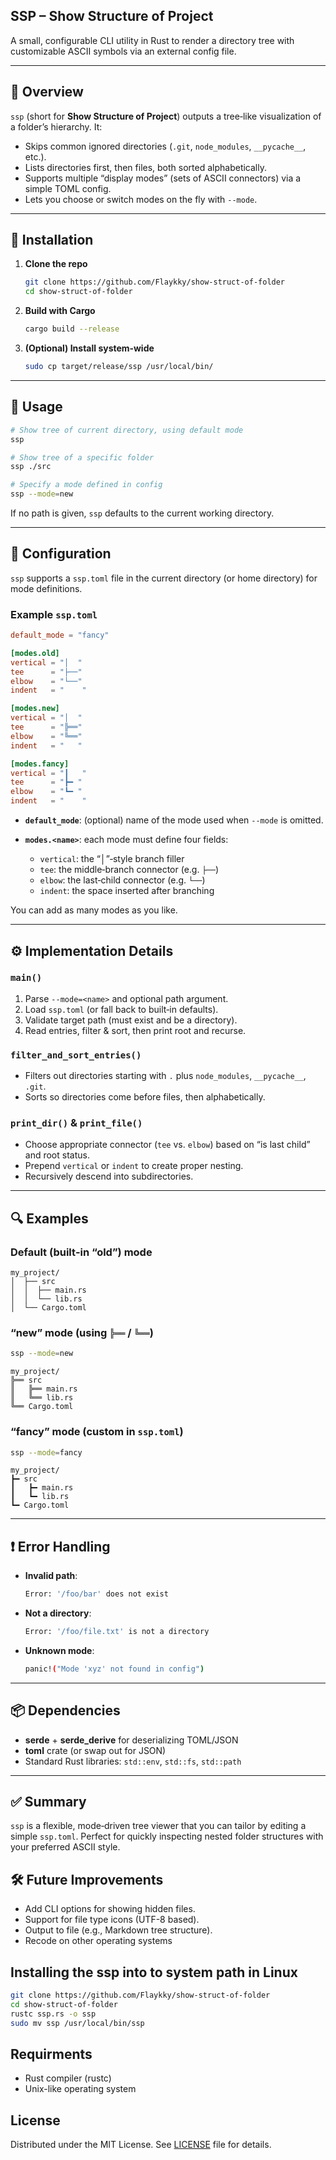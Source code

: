 ## SSP – Show Structure of Project

A small, configurable CLI utility in Rust to render a directory tree with customizable ASCII symbols via an external config file.

---

## 📌 Overview

`ssp` (short for **Show Structure of Project**) outputs a tree‑like visualization of a folder’s hierarchy. It:

* Skips common ignored directories (`.git`, `node_modules`, `__pycache__`, etc.).
* Lists directories first, then files, both sorted alphabetically.
* Supports multiple “display modes” (sets of ASCII connectors) via a simple TOML config.
* Lets you choose or switch modes on the fly with `--mode`.

---

## 🚀 Installation

1. **Clone the repo**

   ```bash
   git clone https://github.com/Flaykky/show-struct-of-folder
   cd show-struct-of-folder
   ```
2. **Build with Cargo**

   ```bash
   cargo build --release
   ```
3. **(Optional) Install system‑wide**

   ```bash
   sudo cp target/release/ssp /usr/local/bin/
   ```

---

## 🔧 Usage

```bash
# Show tree of current directory, using default mode
ssp

# Show tree of a specific folder
ssp ./src

# Specify a mode defined in config
ssp --mode=new
```

If no path is given, `ssp` defaults to the current working directory.

---

## 📁 Configuration

`ssp` supports a `ssp.toml` file in the current directory (or home directory) for mode definitions.

### Example `ssp.toml`

```toml
default_mode = "fancy"

[modes.old]
vertical = "│  "
tee      = "├──"
elbow    = "└──"
indent   = "    "

[modes.new]
vertical = "│  "
tee      = "╠══"
elbow    = "╚══"
indent   = "   "

[modes.fancy]
vertical = "┃   "
tee      = "┣━ "
elbow    = "┗━ "
indent   = "    "
```

* **`default_mode`**: (optional) name of the mode used when `--mode` is omitted.
* **`modes.<name>`**: each mode must define four fields:

  * `vertical`: the “│”‑style branch filler
  * `tee`: the middle‑branch connector (e.g. `├──`)
  * `elbow`: the last‑child connector (e.g. `└──`)
  * `indent`: the space inserted after branching

You can add as many modes as you like.

---

## ⚙️ Implementation Details

### `main()`

1. Parse `--mode=<name>` and optional path argument.
2. Load `ssp.toml` (or fall back to built‑in defaults).
3. Validate target path (must exist and be a directory).
4. Read entries, filter & sort, then print root and recurse.

### `filter_and_sort_entries()`

* Filters out directories starting with `.` plus `node_modules`, `__pycache__`, `.git`.
* Sorts so directories come before files, then alphabetically.

### `print_dir()` & `print_file()`

* Choose appropriate connector (`tee` vs. `elbow`) based on “is last child” and root status.
* Prepend `vertical` or `indent` to create proper nesting.
* Recursively descend into subdirectories.

---

## 🔍 Examples

### Default (built‑in “old”) mode

```text
my_project/
│  ├── src
│  │  ├── main.rs
│  │  └── lib.rs
│  └── Cargo.toml
```

### “new” mode (using `╠══` / `╚══`)

```bash
ssp --mode=new
```

```text
my_project/
╠══ src
║   ╠══ main.rs
║   ╚══ lib.rs
╚══ Cargo.toml
```

### “fancy” mode (custom in `ssp.toml`)

```bash
ssp --mode=fancy
```

```text
my_project/
┣━ src
┃   ┣━ main.rs
┃   ┗━ lib.rs
┗━ Cargo.toml
```

---

## ❗ Error Handling

* **Invalid path**:

  ```bash
  Error: '/foo/bar' does not exist
  ```
* **Not a directory**:

  ```bash
  Error: '/foo/file.txt' is not a directory
  ```
* **Unknown mode**:

  ```bash
  panic!("Mode 'xyz' not found in config")
  ```

---

## 📦 Dependencies

* **serde** + **serde\_derive** for deserializing TOML/JSON
* **toml** crate (or swap out for JSON)
* Standard Rust libraries: `std::env`, `std::fs`, `std::path`

---

## ✅ Summary

`ssp` is a flexible, mode‑driven tree viewer that you can tailor by editing a simple `ssp.toml`. Perfect for quickly inspecting nested folder structures with your preferred ASCII style.


## 🛠 Future Improvements

* Add CLI options for showing hidden files.
* Support for file type icons (UTF-8 based).
* Output to file (e.g., Markdown tree structure).
* Recode on other operating systems

## Installing the ssp into to **system path in Linux**
```bash
git clone https://github.com/Flaykky/show-struct-of-folder
cd show-struct-of-folder
rustc ssp.rs -o ssp
sudo mv ssp /usr/local/bin/ssp
```

## Requirments

* Rust compiler (rustc)
* Unix-like operating system


## License

Distributed under the MIT License. See [LICENSE](LICENSE) file for details.

